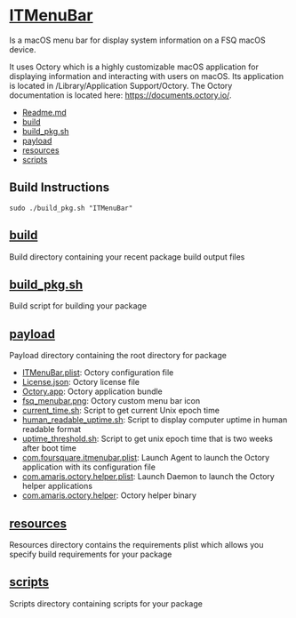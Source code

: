 # [ITMenuBar](https://github.com/foursquare/it/tree/master/octory/ITMenuBar)
Is a macOS menu bar for display system information on a FSQ macOS
device.

It uses Octory which is a highly customizable macOS application for displaying
information and interacting with users on macOS. Its application is located in
/Library/Application Support/Octory. The Octory documentation is located here:
https://documents.octory.io/.
- [Readme.md](https://github.com/foursquare/it/tree/master/octory/ITMenuBar/Readme.md)
- [build](https://github.com/foursquare/it/tree/master/octory/ITMenuBar/build)
- [build_pkg.sh](https://github.com/foursquare/it/tree/master/octory/ITMenuBar/build_pkg.sh)
- [payload](https://github.com/foursquare/it/tree/master/octory/ITMenuBar/payload)
- [resources](https://github.com/foursquare/it/tree/master/octory/ITMenuBar/resources)
- [scripts](https://github.com/foursquare/it/tree/master/octory/ITMenuBar/resources)

## Build Instructions
```console
sudo ./build_pkg.sh "ITMenuBar"
```

## [build](https://github.com/foursquare/it/tree/master/octory/ITMenuBar/build)
Build directory containing your recent package build output files

## [build_pkg.sh](https://github.com/foursquare/it/tree/master/octory/ITMenuBar/build_pkg.sh)
Build script for building your package

## [payload](https://github.com/foursquare/it/tree/master/octory/ITMenuBar/payload)
Payload directory containing the root directory for package 
- [ITMenuBar.plist](https://github.com/foursquare/it/blob/master/octory/ITMenuBar/payload/Library/Application%20Support/Octory/ITMenuBar.plist): Octory configuration file
- [License.json](https://github.com/foursquare/it/blob/master/octory/ITMenuBar/payload/Library/Application%20Support/Octory/License.json): Octory license file
- [Octory.app](https://github.com/foursquare/it/tree/master/octory/ITMenuBar/payload/Library/Application%20Support/Octory/Octory.app): Octory application bundle
- [fsq_menubar.png](https://github.com/foursquare/it/blob/master/octory/ITMenuBar/payload/Library/Application%20Support/Octory/Resources/Images/fsq_menubar.png): Octory custom menu bar icon
- [current_time.sh](https://github.com/foursquare/it/blob/master/octory/ITMenuBar/payload/Library/Application%20Support/Octory/Resources/Scripts/current_time.sh): Script to get current Unix epoch time
- [human_readable_uptime.sh](https://github.com/foursquare/it/blob/master/octory/ITMenuBar/payload/Library/Application%20Support/Octory/Resources/Scripts/human_readable_uptime.sh): Script to display computer uptime in human readable format
- [uptime_threshold.sh](https://github.com/foursquare/it/blob/master/octory/ITMenuBar/payload/Library/Application%20Support/Octory/Resources/Scripts/uptime_threshold.sh): Script to get unix epoch time that is two weeks after boot time
- [com.foursquare.itmenubar.plist](https://github.com/foursquare/it/blob/master/octory/ITMenuBar/payload/Library/LaunchAgents/com.foursquare.itmenubar.plist): Launch Agent to launch the Octory application with its configuration file
- [com.amaris.octory.helper.plist](https://github.com/foursquare/it/blob/master/octory/ITMenuBar/payload/Library/LaunchDaemons/com.amaris.octory.helper.plist): Launch Daemon  to launch the Octory helper applications 
- [com.amaris.octory.helper](https://github.com/foursquare/it/blob/master/octory/ITMenuBar/payload/Library/PrivilegedHelperTools/com.amaris.octory.helper): Octory helper binary

## [resources](https://github.com/foursquare/it/tree/master/octory/ITMenuBar/resources)
Resources directory contains the requirements plist which allows you specify build requirements for your package

## [scripts](https://github.com/foursquare/it/tree/master/octory/ITMenuBar/resources)
Scripts directory containing scripts for your package



